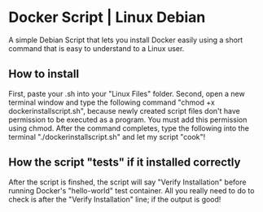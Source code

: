 # Docker Script | Linux Debian
A simple Debian Script that lets you install Docker easily using a short command that is easy to understand to a Linux user.

## How to install
First, paste your .sh into your "Linux Files" folder.
Second, open a new terminal window and type the following command "chmod +x dockerinstallscript.sh", because newly created script files don't have permission to be executed as a program. You must add this permission using chmod.
After the command completes, type the following into the terminal "./dockerinstallscript.sh" and let my script "cook"! 

## How the script "tests" if it installed correctly
After the script is finshed, the script will say "Verify Installation" before running Docker's "hello-world" test container. All you really need to do to check is after the "Verify Installation" line; if the output is good!
